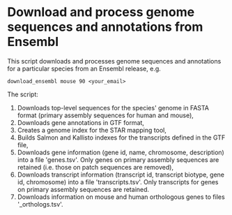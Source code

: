 Download and process genome sequences and annotations from Ensembl
==========

This script downloads and processes genome sequences and annotations for a particular species from an Ensembl release, e.g.

    download_ensembl mouse 90 <your_email>

The script:
1) Downloads top-level sequences for the species' genome in FASTA format (primary assembly sequences for human and mouse),
2) Downloads gene annotations in GTF format,
3) Creates a genome index for the STAR mapping tool,
4) Builds Salmon and Kallisto indexes for the transcripts defined in the GTF file,
5) Downloads gene information (gene id, name, chromosome, description) into a
file 'genes.tsv'. Only genes on primary assembly sequences are retained (i.e.
those on patch sequences are removed),
6) Downloads transcript information (transcript id, transcript biotype, gene id, chromosome) into a file 'transcripts.tsv'. Only transcripts for genes on primary assembly sequences are retained.
6) Downloads information on mouse and human orthologous genes to files
'<species>_orthologs.tsv'.
